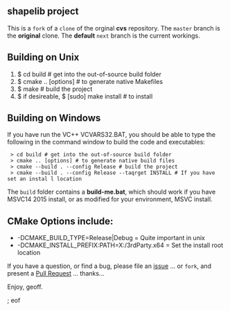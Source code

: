 shapelib project
----------------

This is a `fork` of a `clone` of the orginal **cvs** repository. The `master` branch is the **original** clone. The **default** `next` branch is the current workings.

Building on Unix
----------------

 1) $ cd build # get into the out-of-source build folder
 2) $ cmake .. [options] # to generate native Makefiles
 3) $ make # build the project
 4) $ if desireable, $ [sudo] make install # to install

Building on Windows
-------------------

If you have run the VC++ VCVARS32.BAT, you should be able to type the 
following in the command window to build the code and executables:

```
 > cd build # get into the out-of-source build folder
 > cmake .. [options] # to generate native build files
 > cmake --build . --config Release # build the project
 > cmake --build . --config Release --taqrget INSTALL # If you have set an instal l location
```

The `build` folder contains a **build-me.bat**, which should work if you have MSVC14 2015 install, or as modified for your environment, MSVC install.

CMake Options include:
---------------------

 - -DCMAKE_BUILD_TYPE=Release|Debug = Quite important in unix
 - -DCMAKE_INSTALL_PREFIX:PATH=X:/3rdParty.x64 = Set the install root location

If you have a question, or find a bug, please file an [issue](https://github.com/geoffmcl/shapelib/issues) ... or `fork`, and present a [Pull Request](https://github.com/geoffmcl/shapelib/pulls) ... thanks...

Enjoy, geoff.

; eof
